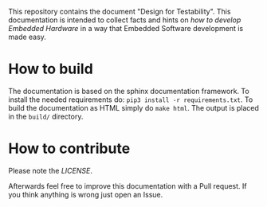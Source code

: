 This repository contains the document "Design for Testability".
This documentation is intended to collect facts and hints on 
*how to develop Embedded Hardware* in a way that Embedded
Software development is made easy.

How to build
===============

The documentation is based on the sphinx documentation framework.
To install the needed requirements do: `pip3 install -r requirements.txt`.
To build the documentation as HTML simply do `make html`. 
The output is placed in the `build/` directory.


How to contribute
====================

Please note the *LICENSE*.

Afterwards feel free to improve this documentation with a Pull request.
If you think anything is wrong just open an Issue.

